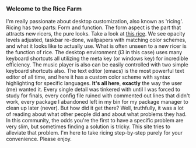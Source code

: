 ### Welcome to the Rice Farm

I'm really passionate about desktop customization, also known as 'ricing'. 
Ricing has two parts: Form and function.  The form aspect is the part that
attracts new ricers, the pure looks. Take a look at [this rice](https://imgur.com/gallery/KD1FZ).
We see opacity levels adjusted, taskbar re-done, wallpapers with matching color schemes, and 
what it looks like to actually use.  What is often unseen to a new ricer is the function of
rice.  The desktop environment (i3 in this case) uses many keyboard shortcuts all
utilizing the meta key (or windows key) for incredible efficiency.  The music player is also can be
easily controlled with two simple keyboard shortcuts also.  The text editor (emacs) is the most
powerful text editor of all time, and here it has a custom color scheme with syntax highlighting
for specific languages.  **It's all here**, __exactly__ the way the user (me) wanted it.  Every
single detail was tinkered with until I was forced to study for finals, every config file ruined
with commented out lines that didn't work, every package I abandoned left in my bin for my
package manager to clean up later (never).  But how did it get there? Well, truthfully, it was a
lot of reading about what other people did and about what problems they had.  In this
community, the odds you're the first to have a specific problem are very slim, but sometimes
finding a solution is tricky.  This site tries to alleviate that problem.  I'm
here to take ricing step-by-step purely for your convenience.  Please enjoy.
